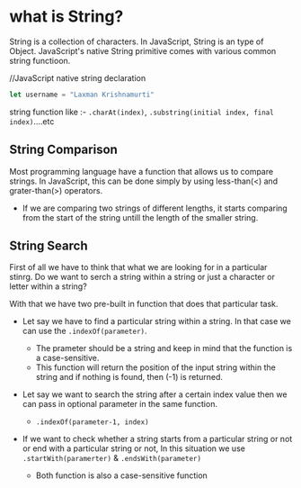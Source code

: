 # what is String?

String is a collection of characters. In JavaScript, String is an type of Object. JavaScript's native String primitive comes with various common string functioon. 

//JavaScript native string declaration

```javascript
let username = "Laxman Krishnamurti"
```

string function like :- <code>.charAt(index)</code>, <code>.substring(initial index, final index)</code>....etc

## String Comparison
Most programming language have a function that allows us to compare strings. In JavaScript, this can be done simply by using
less-than(<) and grater-than(>) operators.

- If we are comparing two strings of different lengths, it starts comparing from the start of the string untill the length of 
the smaller string.

## String Search

First of all we have to think that what we are looking for in a particular stinrg. Do we want to serch a string within a string 
or just a character or letter within a string?

With that we have two pre-built in function that does that particular task.

- Let say we have to find a particular string within a string. In that case we can use the <code>.indexOf(parameter)</code>.
    - The prameter should be a string and keep in mind that the function is a case-sensitive.
    - This function will return the position of the input string within the string and if nothing is found, then (-1) is returned.

- Let say we want to search the string after a certain index value then we can pass in optional parameter in the same function.
    - <code>.indexOf(parameter-1, index)</code>

- If we want to check whether a string starts from a particular string or not or end with a particular string or not, In this 
situation we use <code>.startWith(paramerter)</code> & <code>.endsWith(parameter)</code>
    - Both function is also a case-sensitive function
